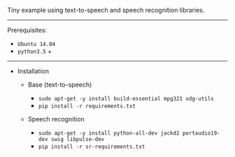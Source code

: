 Tiny example using text-to-speech and speech recognition libraries.

---
Prerequisites:
  - `Ubuntu 14.04`
  - `python3.5` +

---
- Installation
  - Base (text-to-speech)
    - `sudo apt-get -y install build-essential mpg321 xdg-utils`
    - `pip install -r requirements.txt`

  - Speech recognition
    - `sudo apt-get -y install python-all-dev jackd2 portaudio19-dev swig libpulse-dev`
    - `pip install -r sr-requirements.txt`
